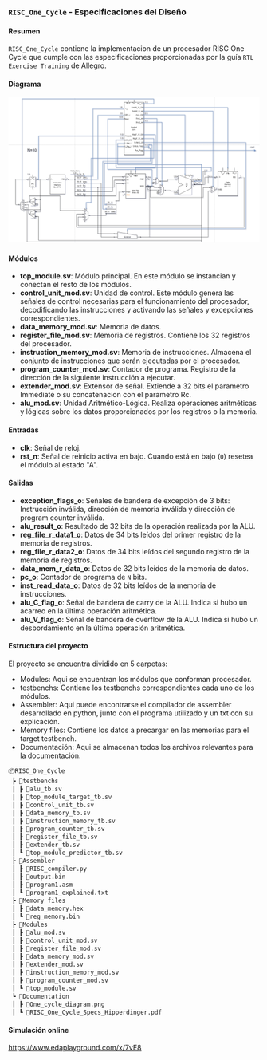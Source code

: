 ### `RISC_One_Cycle` - Especificaciones del Diseño 

#### Resumen
`RISC_One_Cycle` contiene la implementacion de un procesador RISC One Cycle que cumple con las especificaciones proporcionadas por la guía `RTL Exercise Training` de Allegro.

#### Diagrama

![Diagrama](One_cycle_diagram.png)

#### Módulos
- **top_module.sv**: Módulo principal. En este módulo se instancian y conectan el resto de los módulos.
- **control_unit_mod.sv**: Unidad de control. Este módulo genera las señales de control necesarias para el funcionamiento del procesador, decodificando las instrucciones y activando las señales y excepciones correspondientes.
- **data_memory_mod.sv**: Memoria de datos.
- **register_file_mod.sv**: Memoria de registros. Contiene los 32 registros del procesador.
- **instruction_memory_mod.sv**: Memoria de instrucciones. Almacena el conjunto de instrucciones que serán ejecutadas por el procesador.
- **program_counter_mod.sv**: Contador de programa. Registro de la dirección de la siguiente instrucción a ejecutar.
- **extender_mod.sv**: Extensor de señal. Extiende a 32 bits el parametro Immediate o su concatenacion con el parametro Rc.
- **alu_mod.sv**: Unidad Aritmético-Lógica. Realiza operaciones aritméticas y lógicas sobre los datos proporcionados por los registros o la memoria.


#### Entradas
- **clk**: Señal de reloj.
- **rst_n**: Señal de reinicio activa en bajo. Cuando está en bajo (`0`) resetea el módulo al estado "A".

#### Salidas
- **exception_flags_o**: Señales de bandera de excepción de 3 bits: Instrucción inválida, dirección de memoria inválida y dirección de program counter inválida.
- **alu_result_o**: Resultado de 32 bits de la operación realizada por la ALU.
- **reg_file_r_data1_o**: Datos de 34 bits leídos del primer registro de la memoria de registros.
- **reg_file_r_data2_o**: Datos de 34 bits leídos del segundo registro de la memoria de registros.
- **data_mem_r_data_o**: Datos de 32 bits leídos de la memoria de datos.
- **pc_o**: Contador de programa de `N` bits. 
- **inst_read_data_o**: Datos de 32 bits leídos de la memoria de instrucciones.
- **alu_C_flag_o**: Señal de bandera de carry de la ALU. Indica si hubo un acarreo en la última operación aritmética.
- **alu_V_flag_o**: Señal de bandera de overflow de la ALU. Indica si hubo un desbordamiento en la última operación aritmética.

#### Estructura del proyecto
El proyecto se encuentra dividido en 5 carpetas:
- Modules: Aqui se encuentran los módulos que conforman procesador.
- testbenchs: Contiene los testbenchs correspondientes cada uno de los módulos.
- Assembler: Aqui puede encontrarse el compilador de assembler desarrollado en python, junto con el programa utilizado y un txt con su explicación.
- Memory files: Contiene los datos a precargar en las memorias para el target testbench.
- Documentación: Aqui se almacenan todos los archivos relevantes para la documentación.
```
📦RISC_One_Cycle
 ┣ 📂testbenchs
 ┃ ┣ 📜alu_tb.sv
 ┃ ┣ 📜top_module_target_tb.sv
 ┃ ┣ 📜control_unit_tb.sv
 ┃ ┣ 📜data_memory_tb.sv
 ┃ ┣ 📜instruction_memory_tb.sv
 ┃ ┣ 📜program_counter_tb.sv
 ┃ ┣ 📜register_file_tb.sv
 ┃ ┣ 📜extender_tb.sv
 ┃ ┗ 📜top_module_predictor_tb.sv
 ┣ 📂Assembler
 ┃ ┣ 📜RISC_compiler.py
 ┃ ┣ 📜output.bin
 ┃ ┣ 📜program1.asm
 ┃ ┗ 📜program1_explained.txt
 ┣ 📂Memory files
 ┃ ┣ 📜data_memory.hex
 ┃ ┗ 📜reg_memory.bin
 ┣ 📂Modules
 ┃ ┣ 📜alu_mod.sv
 ┃ ┣ 📜control_unit_mod.sv
 ┃ ┣ 📜register_file_mod.sv
 ┃ ┣ 📜data_memory_mod.sv
 ┃ ┣ 📜extender_mod.sv
 ┃ ┣ 📜instruction_memory_mod.sv
 ┃ ┣ 📜program_counter_mod.sv
 ┃ ┗ 📜top_module.sv
 ┗ 📂Documentation
 ┃ ┣ 📜One_cycle_diagram.png
 ┃ ┗ 📜RISC_One_Cycle_Specs_Hipperdinger.pdf
```

#### Simulación online

https://www.edaplayground.com/x/7vE8